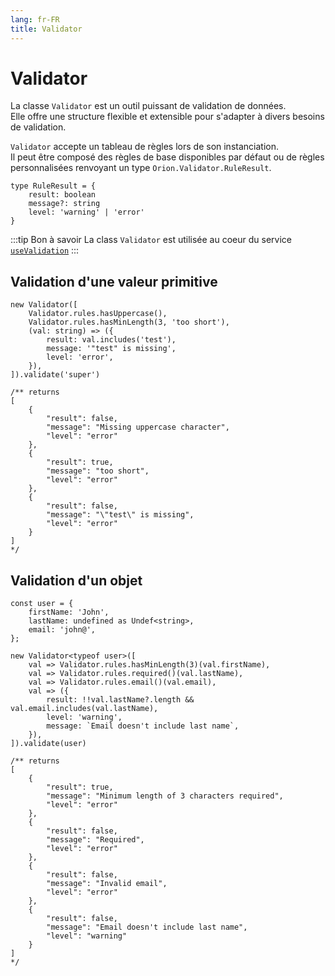 ```yaml
---
lang: fr-FR
title: Validator
---
```


# Validator

La classe `Validator` est un outil puissant de validation de données.\
Elle offre une structure flexible et extensible pour s'adapter à divers besoins de validation.

`Validator` accepte un tableau de règles lors de son instanciation.\
Il peut être composé des règles de base disponibles par défaut ou de règles personnalisées renvoyant un type `Orion.Validator.RuleResult`.

```ts:no-line-numbers
type RuleResult = {
	result: boolean
	message?: string
	level: 'warning' | 'error'
}
```

:::tip Bon à savoir
La class `Validator` est utilisée au coeur du service [`useValidation`](../services/Validation.md)
:::

## Validation d'une valeur primitive

```js:no-line-numbers
new Validator([
	Validator.rules.hasUppercase(),
	Validator.rules.hasMinLength(3, 'too short'),
	(val: string) => ({
		result: val.includes('test'),
		message: '"test" is missing',
		level: 'error',
	}),
]).validate('super')

/** returns
[
    {
        "result": false,
        "message": "Missing uppercase character",
        "level": "error"
    },
    {
        "result": true,
        "message": "too short",
        "level": "error"
    },
    {
        "result": false,
        "message": "\"test\" is missing",
        "level": "error"
    }
]
*/
```

## Validation d'un objet

```ts:no-line-numbers
const user = {
	firstName: 'John',
	lastName: undefined as Undef<string>,
	email: 'john@',
};

new Validator<typeof user>([
	val => Validator.rules.hasMinLength(3)(val.firstName),
	val => Validator.rules.required()(val.lastName),
	val => Validator.rules.email()(val.email),
	val => ({
		result: !!val.lastName?.length && val.email.includes(val.lastName),
		level: 'warning',
		message: `Email doesn't include last name`,
	}),
]).validate(user)

/** returns
[
    {
        "result": true,
        "message": "Minimum length of 3 characters required",
        "level": "error"
    },
    {
        "result": false,
        "message": "Required",
        "level": "error"
    },
    {
        "result": false,
        "message": "Invalid email",
        "level": "error"
    },
    {
        "result": false,
        "message": "Email doesn't include last name",
        "level": "warning"
    }
]
*/
```
